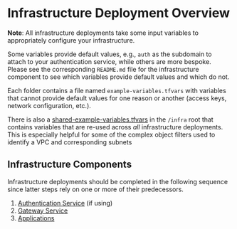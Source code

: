 # Infrastructure Deployment Overview

**Note**: All infrastructure deployments take some input variables to appropriately configure your infrastructure.

Some variables provide default values, e.g., `auth` as the subdomain to attach to your authentication service, while others are more bespoke. Please see the corresponding `README.md` file for the infrastructure component to see which variables provide default values and which do not.

Each folder contains a file named `example-variables.tfvars` with variables that cannot provide default values for one reason or another (access keys, network configuration, etc.).

There is also a [shared-example-variables.tfvars](./shared-example-variables.tfvars) in the `/infra` root that contains variables that are re-used across _all_ infrastructure deployments. This is especially helpful for some of the complex object filters used to identify a VPC and corresponding subnets

## Infrastructure Components

Infrastructure deployments should be completed in the following sequence since latter steps rely on one or more of their predecessors.

1. [Authentication Service](./auth/README.md) (if using)
1. [Gateway Service](./gateway/README.md)
1. [Applications](./applications/README.md)

